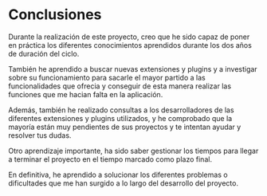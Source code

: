 Conclusiones
========================================

Durante la realización de este proyecto, creo que he sido capaz de poner en práctica los diferentes conocimientos aprendidos durante los dos años de duración del ciclo.

También he aprendido a buscar nuevas extensiones y plugins y a investigar sobre su funcionamiento para sacarle el mayor partido a las funcionalidades que ofrecia y conseguir de esta manera realizar las funciones que me hacian falta en la aplicación.

Además, también he realizado consultas a los desarrolladores de las diferentes extensiones y plugins utilizados, y he comprobado que la mayoría están muy pendientes de sus proyectos y te intentan ayudar y resolver tus dudas.

Otro aprendizaje importante, ha sido saber gestionar los tiempos para llegar a terminar el proyecto en el tiempo marcado como plazo final.

En definitiva, he aprendido a solucionar los diferentes problemas o dificultades que me han surgido a lo largo del desarrollo del proyecto.
